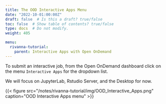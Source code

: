 ```yaml
---
title: The OOD Interactive Apps Menu
date: "2022-10-01:00:00Z"
draft: false  # Is this a draft? true/false
toc: false  # Show table of contents? true/false
type: docs  # Do not modify.
weight: 405

menu:
  rivanna-tutorial:
    parent: Interactive Apps with Open OnDemand
---
```


To submit an interactive job, from the Open OnDemand dashboard click on the menu `Interactive Apps` for the dropdown list.

We will focus on JupyterLab, Rstudio Server, and the Desktop for now.

{{< figure src="/notes/rivanna-tutorial/img/OOD_Interactive_Apps.png" caption="OOD Interactive Apps menu" >}}

